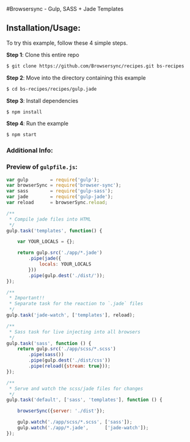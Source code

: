 #Browsersync - Gulp, SASS + Jade Templates

## Installation/Usage:

To try this example, follow these 4 simple steps. 

**Step 1**: Clone this entire repo
```bash
$ git clone https://github.com/Browsersync/recipes.git bs-recipes
```

**Step 2**: Move into the directory containing this example
```bash
$ cd bs-recipes/recipes/gulp.jade
```

**Step 3**: Install dependencies
```bash
$ npm install
```

**Step 4**: Run the example
```bash
$ npm start
```

### Additional Info:



### Preview of `gulpfile.js`:
```js
var gulp        = require('gulp');
var browserSync = require('browser-sync');
var sass        = require('gulp-sass');
var jade        = require('gulp-jade');
var reload      = browserSync.reload;

/**
 * Compile jade files into HTML
 */
gulp.task('templates', function() {

    var YOUR_LOCALS = {};

    return gulp.src('./app/*.jade')
        .pipe(jade({
            locals: YOUR_LOCALS
        }))
        .pipe(gulp.dest('./dist/'));
});

/**
 * Important!!
 * Separate task for the reaction to `.jade` files
 */
gulp.task('jade-watch', ['templates'], reload);

/**
 * Sass task for live injecting into all browsers
 */
gulp.task('sass', function () {
    return gulp.src('./app/scss/*.scss')
        .pipe(sass())
        .pipe(gulp.dest('./dist/css'))
        .pipe(reload({stream: true}));
});

/**
 * Serve and watch the scss/jade files for changes
 */
gulp.task('default', ['sass', 'templates'], function () {

    browserSync({server: './dist'});

    gulp.watch('./app/scss/*.scss', ['sass']);
    gulp.watch('./app/*.jade',      ['jade-watch']);
});

```

